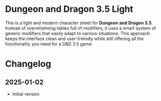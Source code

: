 # Dungeon and Dragon 3.5 Light

This is a light and modern character sheet for **Dungeon and Dragon 3.5**.
Instead of overwhelming tables full of modifiers, it uses a smart system of generic modifiers that easily adapt to various situations.
This approach keeps the interface clean and user-friendly while still offering all the functionality you need for a D&D 3.5 game.

# Changelog
## 2025-01-02
- Initial version